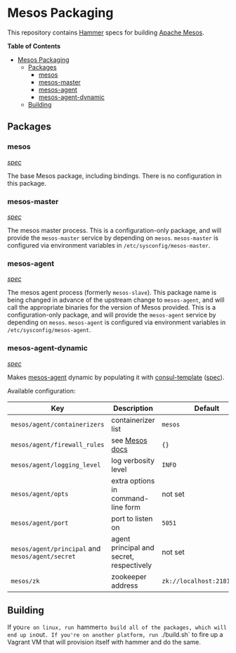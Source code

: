 # Mesos Packaging

This repository contains [Hammer](https://github.com/asteris-llc/hammer) specs
for building [Apache Mesos](http://mesos.apache.org).

<!-- markdown-toc start - Don't edit this section. Run M-x markdown-toc-generate-toc again -->
**Table of Contents**

- [Mesos Packaging](#mesos-packaging)
    - [Packages](#packages)
        - [mesos](#mesos)
        - [mesos-master](#mesos-master)
        - [mesos-agent](#mesos-agent)
        - [mesos-agent-dynamic](#mesos-agent-dynamic)
    - [Building](#building)

<!-- markdown-toc end -->

## Packages

### mesos

[*spec*](packaging/mesos/spec.yml)

The base Mesos package, including bindings. There is no configuration in this
package.

### mesos-master

[*spec*](packaging/mesos-master/spec.yml)

The mesos master process. This is a configuration-only package, and will provide
the `mesos-master` service by depending on `mesos`. `mesos-master` is configured
via environment variables in `/etc/sysconfig/mesos-master`.

### mesos-agent

[*spec*](packaging/mesos-agent/spec.yml)

The mesos agent process (formerly `mesos-slave`). This package name is being
changed in advance of the upstream change to `mesos-agent`, and will call the
appropriate binaries for the version of Mesos provided. This is a
configuration-only package, and will provide the `mesos-agent` service by
depending on `mesos`. `mesos-agent` is configured via environment variables in
`/etc/sysconfig/mesos-agent`.

### mesos-agent-dynamic

[*spec*](packaging/mesos-agent-dynamic/spec.yml)

Makes [mesos-agent](#mesos-agent) dynamic by populating it with
[consul-template](https://github.com/hashicorp/consul-template)
([spec](https://github.com/asteris-llc/consul-packaging/blob/master/packaging/consul-template/spec.yml)).

Available configuration:

| Key | Description | Default |
|-----|-------------|---------|
| `mesos/agent/containerizers` | containerizer list | `mesos` |
| `mesos/agent/firewall_rules` | see [Mesos docs](http://mesos.apache.org/documentation/latest/configuration/) | `{}` |
| `mesos/agent/logging_level` | log verbosity level | `INFO` |
| `mesos/agent/opts` | extra options in command-line form | not set |
| `mesos/agent/port` | port to listen on | `5051` |
| `mesos/agent/principal` and `mesos/agent/secret` | agent principal and secret, respectively | not set |
| `mesos/zk` | zookeeper address | `zk://localhost:2181/mesos` |

## Building

If you`re on linux, run `hammer` to build all of the packages, which will end up
in `out`. If you're on another platform, run `./build.sh` to fire up a Vagrant
VM that will provision itself with hammer and do the same.
